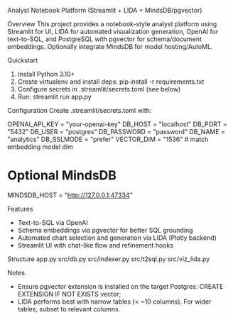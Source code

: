 Analyst Notebook Platform (Streamlit + LIDA + MindsDB/pgvector)

Overview
This project provides a notebook-style analyst platform using Streamlit for UI, LIDA for automated visualization generation, OpenAI for text-to-SQL, and PostgreSQL with pgvector for schema/document embeddings. Optionally integrate MindsDB for model hosting/AutoML.

Quickstart
1) Install Python 3.10+
2) Create virtualenv and install deps:
   pip install -r requirements.txt
3) Configure secrets in .streamlit/secrets.toml (see below)
4) Run:
   streamlit run app.py

Configuration
Create .streamlit/secrets.toml with:

OPENAI_API_KEY = "your-openai-key"
DB_HOST = "localhost"
DB_PORT = "5432"
DB_USER = "postgres"
DB_PASSWORD = "password"
DB_NAME = "analytics"
DB_SSLMODE = "prefer"
VECTOR_DIM = "1536"  # match embedding model dim

# Optional MindsDB
MINDSDB_HOST = "http://127.0.0.1:47334"

Features
- Text-to-SQL via OpenAI
- Schema embeddings via pgvector for better SQL grounding
- Automated chart selection and generation via LIDA (Plotly backend)
- Streamlit UI with chat-like flow and refinement hooks

Structure
app.py
src/db.py
src/indexer.py
src/t2sql.py
src/viz_lida.py

Notes
- Ensure pgvector extension is installed on the target Postgres: CREATE EXTENSION IF NOT EXISTS vector;
- LIDA performs best with narrow tables (< ~10 columns). For wider tables, subset to relevant columns.

